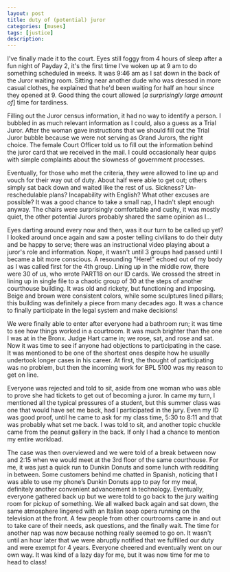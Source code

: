 ```yaml
---
layout: post
title: duty of (potential) juror
categories: [muses]
tags: [justice]
description: 
---
```


I've finally made it to the court. Eyes still foggy from 4 hours of sleep after a fun night of Payday 2, it's the first time I've woken up at 9 am to do something scheduled in weeks. It was 9:46 am as I sat down in the back of the Juror waiting room. Sitting near another dude who was dressed in more casual clothes, he explained that he'd been waiting for half an hour since they opened at 9. Good thing the court allowed [<em>a surprisingly large amount of</em>] time for tardiness.

Filling out the Juror census information, it had no way to identify a person. I bubbled in as much relevant information as I could, also a guess as a Trial Juror. After the woman gave instructions that we should fill out the Trial Juror bubble because we were not serving as Grand Jurors, the right choice. The female Court Officer told us to fill out the information behind the juror card that we received in the mail. I could occasionally hear quips with simple complaints about the slowness of government processes.

Eventually, for those who met the criteria, they were allowed to line up and vouch for their way out of duty. About half were able to get out; others simply sat back down and waited like the rest of us. Sickness? Un-reschedulable plans? Incapability with English? What other excuses are possible? It was a good chance to take a small nap, I hadn't slept enough anyway. The chairs were surprisingly comfortable and cushy, it was mostly quiet, the other potential Jurors probably shared the same opinion as I...<!--more-->

Eyes darting around every now and then, was it our turn to be called up yet? I looked around once again and saw a poster telling civilians to do their duty and be happy to serve; there was an instructional video playing about a juror's role and information. Nope, it wasn't until 3 groups had passed until I became a bit more conscious. A resounding "Here!" echoed out of my body as I was called first for the 4th group. Lining up in the middle row, there were 30 of us, who wrote PART18 on our ID cards. We crossed the street in lining up in single file to a chaotic group of 30 at the steps of another courthouse building. It was old and rickety, but functioning and imposing. Beige and brown were consistent colors, while some sculptures lined pillars; this building was definitely a piece from many decades ago. It was a chance to finally participate in the legal system and make decisions!

We were finally able to enter after everyone had a bathroom run; it was time to see how things worked in a courtroom. It was much brighter than the one I was at in the Bronx. Judge Hart came in; we rose, sat, and rose and sat. Now it was time to see if anyone had objections to participating in the case. It was mentioned to be one of the shortest ones despite how he usually undertook longer cases in his career. At first, the thought of participating was no problem, but then the incoming work for BPL 5100 was my reason to get on line.

Everyone was rejected and told to sit, aside from one woman who was able to prove she had tickets to get out of becoming a juror. In came my turn, I mentioned all the typical pressures of a student, but this summer class was one that would have set me back, had I participated in the jury. Even my ID was good proof, until he came to ask for my class time, 5:30 to 8:11 and that was probably what set me back. I was told to sit, and another topic chuckle came from the peanut gallery in the back. If only I had a chance to mention my entire workload.

The case was then overviewed and we were told of a break between now and 2:15 when we would meet at the 3rd floor of the same courthouse. For me, it was just a quick run to Dunkin Donuts and some lunch with redditing in between. Some customers behind me chatted in Spanish, noticing that I was able to use my phone’s Dunkin Donuts app to pay for my meal, definitely another convenient advancement in technology. Eventually, everyone gathered back up but we were told to go back to the jury waiting room for pickup of something. We all walked back again and sat down, the same atmosphere lingered with an Italian soap opera running on the television at the front. A few people from other courtrooms came in and out to take care of their needs, ask questions, and the finally wait. The time for another nap was now because nothing really seemed to go on. It wasn't until an hour later that we were abruptly notified that we fulfilled our duty and were exempt for 4 years. Everyone cheered and eventually went on our own way. It was kind of a lazy day for me, but it was now time for me to head to class!